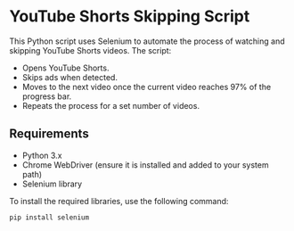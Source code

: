 # YouTube Shorts Skipping Script

This Python script uses Selenium to automate the process of watching and skipping YouTube Shorts videos. The script:
- Opens YouTube Shorts.
- Skips ads when detected.
- Moves to the next video once the current video reaches 97% of the progress bar.
- Repeats the process for a set number of videos.

## Requirements

- Python 3.x
- Chrome WebDriver (ensure it is installed and added to your system path)
- Selenium library

To install the required libraries, use the following command:

```bash
pip install selenium
